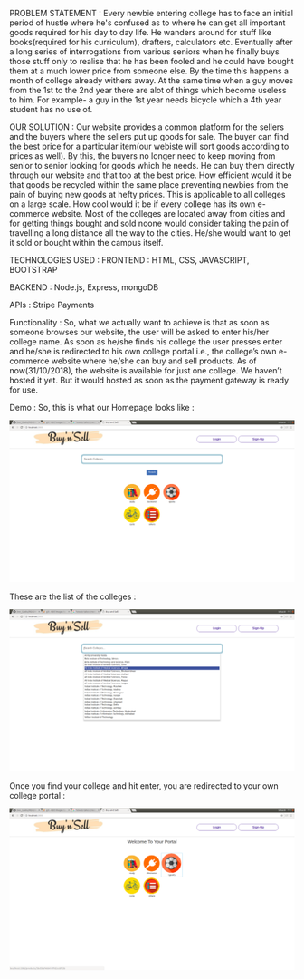  PROBLEM STATEMENT :
 Every newbie entering college has to face an initial period of hustle
 where he's confused as to where he can get all important goods
 required for his day to day life. He wanders around for stuff like
 books(required for his curriculum), drafters, calculators etc. Eventually
 after a long series of interrogations from various seniors when he
 finally buys those stuff only to realise that he has been fooled and he
 could have bought them at a much lower price from someone else. By
 the time this happens a month of college already withers away. At the
 same time when a guy moves from the 1st to the 2nd year there are
 alot of things which become useless to him. For example- a guy in the
 1st year needs bicycle which a 4th year student has no use of.

 OUR SOLUTION :
 Our website provides a common platform for the sellers and the buyers
 where the sellers put up goods for sale. The buyer can find the best
 price for a particular item(our webiste will sort goods according to
 prices as well). By this, the buyers no longer need to keep moving from
 senior to senior looking for goods which he needs. He can buy them
 directly through our website and that too at the best price. How
 efficient would it be that goods be recycled within the same place
 preventing newbies from the pain of buying new goods at hefty prices.
 This is applicable to all colleges on a large scale. How cool would it be
 if every college has its own e-commerce website. Most of the colleges
 are located away from cities and for getting things bought and sold
 noone would consider taking the pain of travelling a long distance all
 the way to the cities. He/she would want to get it sold or bought within
 the campus itself.

 TECHNOLOGIES USED :
 FRONTEND : HTML, CSS, JAVASCRIPT, BOOTSTRAP

 BACKEND : Node.js, Express, mongoDB

 APIs : Stripe Payments

Functionality :
So, what we actually want to achieve is that as soon as someone
browses our website, the user will be asked to enter his/her college
name. As soon as he/she finds his college the user presses enter and
he/she is redirected to his own college portal i.e., the college’s own e-
commerce website where he/she can buy and sell products. As of
now(31/10/2018), the website is available for just one college. We
haven’t hosted it yet. But it would hosted as soon as the payment
gateway is ready for use.

Demo :
So, this is what our Homepage looks like :

<div align="center">
    <img src="/screenshots/buyNsell2.png" </img>
</div>

These are the list of the colleges :

<div align="center">
    <img src="/screenshots/search.png" </img>
</div>

Once you find your college and hit enter, you are redirected to your own college portal :

<div align="center">
    <img src="/screenshots/portal.png" </img>
</div>
